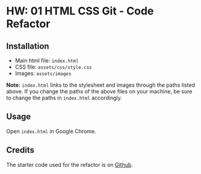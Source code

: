 # HW: 01 HTML CSS Git - Code Refactor

## Installation
* Main html file: `index.html`
* CSS file: `assets/css/style.css`
* Images: `assets/images`

**Note:** `index.html` links to the stylesheet and images through the paths listed above. 
If you change the paths of the above files on your machine, be sure to change the paths in `index.html` accordingly. 

## Usage
Open `index.html` in Google Chrome.

## Credits
The starter code used for the refactor is on [Github](https://ucriverside.bootcampcontent.com/UC-Riverside-Coding-Boot-Camp/ucr-riv-fsf-pt-10-2020-u-c/-/tree/master/01-HTML-Git-CSS/02-Homework/Develop).